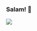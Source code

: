 ### Salam! 👋

![](https://komarev.com/ghpvc/?username=TasbehTakrore&color=blueviolet)

<!--
**TasbehTakrore/TasbehTakrore** is a ✨ _special_ ✨ repository because its `README.md` (this file) appears on your GitHub profile.

Here are some ideas to get you started:

- 🔭 I’m currently working on ...
- 🌱 I’m currently learning ...
- 👯 I’m looking to collaborate on ...
- 🤔 I’m looking for help with ...
- 💬 Ask me about ...
- 📫 How to reach me: ...
- 😄 Pronouns: ...
- ⚡ Fun fact: ...
-->
